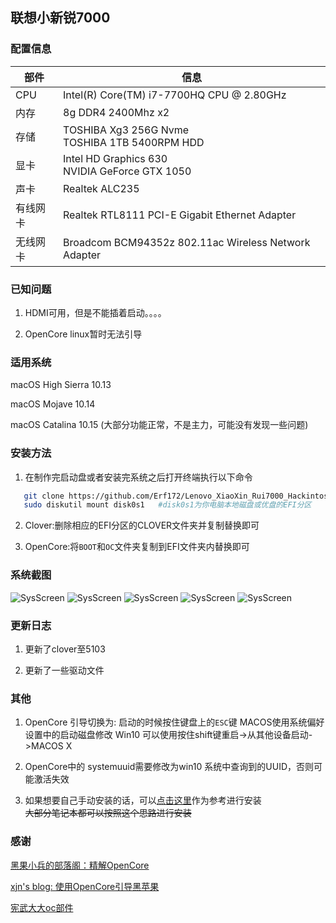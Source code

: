 ## 联想小新锐7000


### 配置信息 

| 部件  | 信息 |
| ---- | --- |
| CPU  | Intel(R) Core(TM) i7-7700HQ CPU @ 2.80GHz |
| 内存 | 8g DDR4 2400Mhz x2 |
| 存储 | TOSHIBA Xg3 256G Nvme <br> TOSHIBA 1TB 5400RPM HDD |
| 显卡 | Intel HD Graphics 630 <br> NVIDIA GeForce GTX 1050 |
| 声卡 | Realtek ALC235 |
| 有线网卡 | Realtek RTL8111 PCI-E Gigabit Ethernet Adapter |
| 无线网卡 | Broadcom BCM94352z 802.11ac Wireless Network Adapter |



### 已知问题 

1. HDMI可用，但是不能插着启动。。。。

2. OpenCore linux暂时无法引导


### 适用系统

macOS High Sierra 10.13 

macOS Mojave 10.14

macOS Catalina 10.15 (大部分功能正常，不是主力，可能没有发现一些问题)

### 安装方法

1. 在制作完启动盘或者安装完系统之后打开终端执行以下命令
 ```bash 
    git clone https://github.com/Erf172/Lenovo_XiaoXin_Rui7000_Hackintosh.git
    sudo diskutil mount disk0s1   #disk0s1为你电脑本地磁盘或优盘的EFI分区
```

2. Clover:删除相应的EFI分区的CLOVER文件夹并复制替换即可   

3. OpenCore:将`BOOT`和`OC`文件夹复制到EFI文件夹内替换即可



    
### 系统截图
![SysScreen](https://img.vim-cn.com/c2/d17e9b8c636a14195bf46146ed2e7820f0203b.png)
![SysScreen](https://img.vim-cn.com/75/50295d7e606b3b6212c0a79165f0781a2317d8.png)
![SysScreen](https://img.vim-cn.com/7c/cd70229df6e34d1b6a91f6776f89fa27e62adf.png)
![SysScreen](https://img.vim-cn.com/c1/814ae09fcab74d11f9e6f2afbe1ebf4546ac76.png)
![SysScreen](https://img.vim-cn.com/88/2171017186249783873b120b18083d7e4155af.png)


### 更新日志


1. 更新了clover至5103

2. 更新了一些驱动文件



### 其他


1. OpenCore 引导切换为: 启动的时候按住键盘上的`ESC`键 MACOS使用系统偏好设置中的启动磁盘修改 Win10 可以使用按住shift键重启->从其他设备启动->MACOS X

2. OpenCore中的 systemuuid需要修改为win10 系统中查询到的UUID，否则可能激活失效

2. 如果想要自己手动安装的话，可以[点击这里](https://www.erf172.tk/2019/02/13/Hackintosh-Installation-on-Lenovo-Xiaoxin-Rui7000-1/)作为参考进行安装   
~~大部分笔记本都可以按照这个思路进行安装~~



### 感谢

[黑果小兵的部落阁：精解OpenCore](https://blog.daliansky.net/OpenCore-BootLoader.html)

[xjn's blog: 使用OpenCore引导黑苹果](https://blog.xjn819.com/?p=543)

[宪武大大oc部件](https://github.com/daliansky/OC-little)